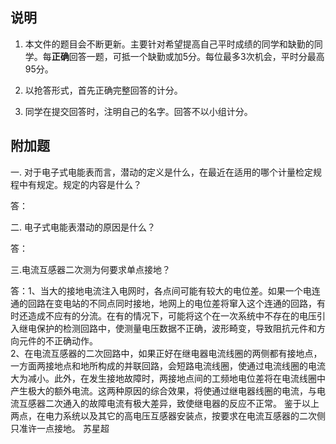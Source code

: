 ## 说明
1. 本文件的题目会不断更新。主要针对希望提高自己平时成绩的同学和缺勤的同学。每**正确**回答一题，可抵一个缺勤或加5分。每位最多3次机会，平时分最高95分。  

2. 以抢答形式，首先正确完整回答的计分。

3. 同学在提交回答时，注明自己的名字。回答不以小组计分。

## 附加题

一. 对于电子式电能表而言，潜动的定义是什么，在最近在适用的哪个计量检定规程中有规定。规定的内容是什么？

答：


二. 电子式电能表潜动的原因是什么？

答：



三.电流互感器二次测为何要求单点接地？

答：1、当大的接地电流注入电网时，各点间可能有较大的电位差。如果一个电连通的回路在变电站的不同点同时接地，地网上的电位差将窜入这个连通的回路，有时还造成不应有的分流。在有的情况下，可能将这个在一次系统中不存在的电压引入继电保护的检测回路中，使测量电压数据不正确，波形畸变，导致阻抗元件和方向元件的不正确动作。  
2、在电流互感器的二次回路中，如果正好在继电器电流线圈的两侧都有接地点，一方面两接地点和地所构成的并联回路，会短路电流线圈，使通过电流线圈的电流大为减小。此外，在发生接地故障时，两接地点间的工频地电位差将在电流线圈中产生极大的额外电流。这两种原因的综合效果，将使通过继电器线圈的电流，与电流互感器二次通入的故障电流有极大差异，致使继电器的反应不正常。
鉴于以上两点，在电力系统以及其它的高电压互感器安装点，按要求在电流互感器的二次侧只准许一点接地。  苏星超
